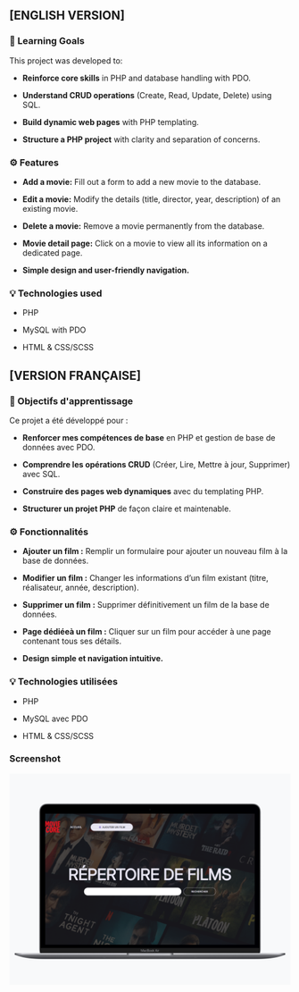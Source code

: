 ## [ENGLISH VERSION]

### 🎯 Learning Goals

This project was developed to:

- **Reinforce core skills** in PHP and database handling with PDO.

- **Understand CRUD operations** (Create, Read, Update, Delete) using SQL.

- **Build dynamic web pages** with PHP templating.

- **Structure a PHP project** with clarity and separation of concerns.



### ⚙️ Features

- **Add a movie:** Fill out a form to add a new movie to the database.

- **Edit a movie:** Modify the details (title, director, year, description) of an existing movie.

- **Delete a movie:** Remove a movie permanently from the database.

- **Movie detail page:** Click on a movie to view all its information on a dedicated page.

- **Simple design and user-friendly navigation.**

### 💡 Technologies used

- PHP

- MySQL with PDO

- HTML & CSS/SCSS



## [VERSION FRANÇAISE]

### 🎯 Objectifs d'apprentissage

Ce projet a été développé pour :

- **Renforcer mes compétences de base** en PHP et gestion de base de données avec PDO.

- **Comprendre les opérations CRUD** (Créer, Lire, Mettre à jour, Supprimer) avec SQL.

- **Construire des pages web dynamiques** avec du templating PHP.

- **Structurer un projet PHP** de façon claire et maintenable.



### ⚙️ Fonctionnalités

- **Ajouter un film :** Remplir un formulaire pour ajouter un nouveau film à la base de données.

- **Modifier un film :** Changer les informations d’un film existant (titre, réalisateur, année, description).

- **Supprimer un film :** Supprimer définitivement un film de la base de données.

- **Page dédiéeà un film :** Cliquer sur un film pour accéder à une page contenant tous ses détails.

- **Design simple et navigation intuitive.**


### 💡 Technologies utilisées

- PHP

- MySQL avec PDO

- HTML & CSS/SCSS



### Screenshot

![](./screenshot.png)
